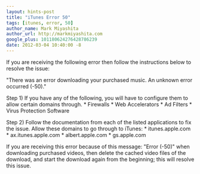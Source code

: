 ```yaml
---
layout: hints-post
title: "iTunes Error 50"
tags: [itunes, error, 50]
author_name: Mark Miyashita
author_url: http://markmiyashita.com
google_plus: 101180624276428786239
date: 2012-03-04 10:40:00 -8
---
```


If you are receiving the following error then follow the instructions below to resolve the issue:

"There was an error downloading your purchased music. An unknown error occurred (-50)."

Step 1) If you have any of the following, you will have to configure them to allow certain domains through.
	* Firewalls
	* Web Accelerators
	* Ad Filters
	* Virus Protection Software

Step 2) Follow the documentation from each of the listed applications to fix the issue. Allow these domains to go through to iTunes:
	* itunes.apple.com
	* ax.itunes.apple.com
	* albert.apple.com
	* gs.apple.com

If you are receiving this error because of this message: "Error (-50)" when downloading purchased videos, then
delete the cached video files of the download, and start the download again from the beginning; this will resolve this issue.
